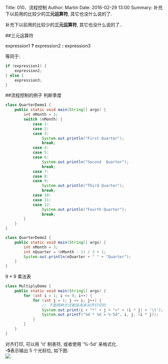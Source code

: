 Title: 010、流程控制
Author: Martin
Date: 2016-02-29 13:00
Summary: 补充下以前用的比较少的**三元运算符**, 其它也没什么说的了.

补充下以前用的比较少的**三元运算符**, 其它也没什么说的了..

##三元运算符

expression1 **?** expression2 **:** expression3

等同于:

```java
if (expression1) {
    expression2;
} else {
    expression3;
}
```

##流程控制的例子
判断季度
```java
class QuarterDemo1 {
    public static void main(String[] args) {
        int nMonth = 5;
        switch (nMonth) {
            case 1:
            case 2:
            case 3:
                System.out.println("First Quarter");
                break;
            case 4:
            case 5:
            case 6:
                System.out.println("Second  Quarter");
                break;
            case 7:
            case 8:
            case 9:
                System.out.println("Third Quarter");
                break;
            case 10:
            case 11:
            case 12:
                System.out.println("Fourth Quarter");
                break;
        }
    }
}

class QuarterDemo2 {
    public static void main(String[] args) {
        int nMonth = 3;
        int nQuarter = (nMonth - 1) / 3 + 1;
        System.out.println(nQuarter + " " + "Quarter");
    }
}
```


9 * 9 乘法表
```java
class MultiplyDemo {
    public static void main(String[] args) {
        for (int i = 1; i <= 9; i++) {
            for (int j = 1; j <= i; j++) {
                // 下面两种方式都是用来对齐打印的
                System.out.print(i + "*" + j + "=" + (i * j) + '\t');
                System.out.printf("%d * %d = %-5d", i, j, (i * j));
            }
        }
    }
}
```
对齐打印, 可以用 '\t' 制表符, 或者使用 '%-5d' 来格式化.<br>**-5**表示输出 5 个光标位, 如下图:<br>
![](http://i64.tinypic.com/15x0c3a.jpg)
